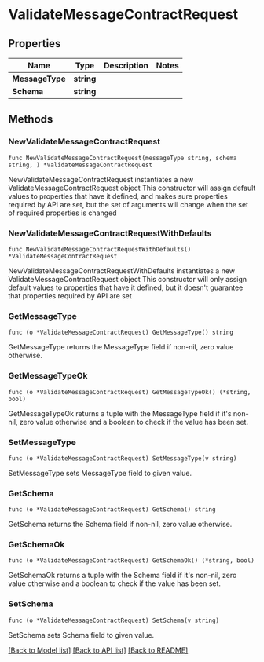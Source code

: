 # ValidateMessageContractRequest

## Properties

Name | Type | Description | Notes
------------ | ------------- | ------------- | -------------
**MessageType** | **string** |  | 
**Schema** | **string** |  | 

## Methods

### NewValidateMessageContractRequest

`func NewValidateMessageContractRequest(messageType string, schema string, ) *ValidateMessageContractRequest`

NewValidateMessageContractRequest instantiates a new ValidateMessageContractRequest object
This constructor will assign default values to properties that have it defined,
and makes sure properties required by API are set, but the set of arguments
will change when the set of required properties is changed

### NewValidateMessageContractRequestWithDefaults

`func NewValidateMessageContractRequestWithDefaults() *ValidateMessageContractRequest`

NewValidateMessageContractRequestWithDefaults instantiates a new ValidateMessageContractRequest object
This constructor will only assign default values to properties that have it defined,
but it doesn't guarantee that properties required by API are set

### GetMessageType

`func (o *ValidateMessageContractRequest) GetMessageType() string`

GetMessageType returns the MessageType field if non-nil, zero value otherwise.

### GetMessageTypeOk

`func (o *ValidateMessageContractRequest) GetMessageTypeOk() (*string, bool)`

GetMessageTypeOk returns a tuple with the MessageType field if it's non-nil, zero value otherwise
and a boolean to check if the value has been set.

### SetMessageType

`func (o *ValidateMessageContractRequest) SetMessageType(v string)`

SetMessageType sets MessageType field to given value.


### GetSchema

`func (o *ValidateMessageContractRequest) GetSchema() string`

GetSchema returns the Schema field if non-nil, zero value otherwise.

### GetSchemaOk

`func (o *ValidateMessageContractRequest) GetSchemaOk() (*string, bool)`

GetSchemaOk returns a tuple with the Schema field if it's non-nil, zero value otherwise
and a boolean to check if the value has been set.

### SetSchema

`func (o *ValidateMessageContractRequest) SetSchema(v string)`

SetSchema sets Schema field to given value.



[[Back to Model list]](../README.md#documentation-for-models) [[Back to API list]](../README.md#documentation-for-api-endpoints) [[Back to README]](../README.md)


